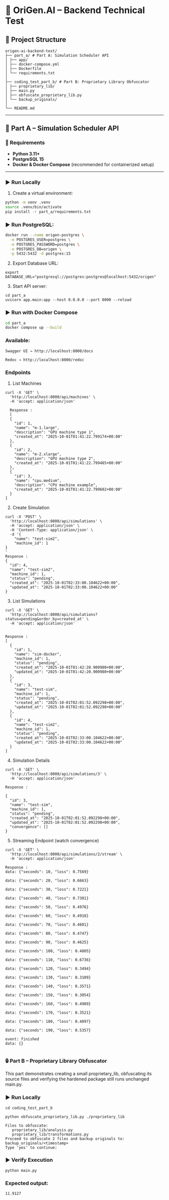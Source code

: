 # 📘 OriGen.AI – Backend Technical Test

## 📂 Project Structure
```
origen-ai-backend-test/
├── part_a/ # Part A: Simulation Scheduler API
│ ├── app/
│ ├── docker-compose.yml
│ ├── Dockerfile
│ └── requirements.txt
│
├── coding_test_part_b/ # Part B: Proprietary Library Obfuscator
│ ├── proprietary_lib/
│ ├── main.py
│ ├── obfuscate_proprietary_lib.py
│ └── backup_originals/
│
└── README.md

```

---

## 🚀 Part A – Simulation Scheduler API

### 🔧 Requirements
- **Python 3.11+**
- **PostgreSQL 15**
- **Docker & Docker Compose** (recommended for containerized setup)

---

### ▶️ Run Locally

1. Create a virtual environment:
```bash
python -m venv .venv
source .venv/bin/activate
pip install -r part_a/requirements.txt

```

### ▶️ Run PostgreSQL:
```bash
docker run --name origen-postgres \
  -e POSTGRES_USER=postgres \
  -e POSTGRES_PASSWORD=postgres \
  -e POSTGRES_DB=origen \
  -p 5432:5432 -d postgres:15
```
2. Export Database URL:
```
export DATABASE_URL="postgresql://postgres:postgres@localhost:5432/origen"

```
3. Start API server:

```
cd part_a
uvicorn app.main:app --host 0.0.0.0 --port 8000 --reload
```
### ▶️ Run with Docker Compose

```bash
cd part_a
docker compose up --build
```

### Available:
```
Swagger UI → http://localhost:8000/docs

Redoc → http://localhost:8000/redoc
```
### Endpoints

1. List Machines
```
curl -X 'GET' \
  'http://localhost:8000/api/machines' \
  -H 'accept: application/json'

  Response : 
  [
  {
    "id": 1,
    "name": "m-1.large",
    "description": "GPU machine type 1",
    "created_at": "2025-10-01T01:41:22.799174+00:00"
  },
  {
    "id": 2,
    "name": "m-2.xlarge",
    "description": "GPU machine type 2",
    "created_at": "2025-10-01T01:41:22.799485+00:00"
  },
  {
    "id": 3,
    "name": "cpu.medium",
    "description": "CPU machine example",
    "created_at": "2025-10-01T01:41:22.799602+00:00"
  }
]
```
2. Create Simulation
```
curl -X 'POST' \
  'http://localhost:8000/api/simulations' \
  -H 'accept: application/json' \
  -H 'Content-Type: application/json' \
  -d '{
    "name": "test-sim2",
    "machine_id": 1
}
'
Response : 
{
  "id": 4,
  "name": "test-sim2",
  "machine_id": 1,
  "status": "pending",
  "created_at": "2025-10-01T02:33:00.104622+00:00",
  "updated_at": "2025-10-01T02:33:00.104622+00:00"
}
```
3. List Simulations
```
curl -X 'GET' \
  'http://localhost:8000/api/simulations?status=pending&order_by=created_at' \
  -H 'accept: application/json'
  

Response : 
[
  {
    "id": 1,
    "name": "sim-docker",
    "machine_id": 1,
    "status": "pending",
    "created_at": "2025-10-01T01:42:20.900980+00:00",
    "updated_at": "2025-10-01T01:42:20.900980+00:00"
  },
  {
    "id": 3,
    "name": "test-sim",
    "machine_id": 1,
    "status": "pending",
    "created_at": "2025-10-01T02:01:52.092298+00:00",
    "updated_at": "2025-10-01T02:01:52.092298+00:00"
  },
  {
    "id": 4,
    "name": "test-sim2",
    "machine_id": 1,
    "status": "pending",
    "created_at": "2025-10-01T02:33:00.104622+00:00",
    "updated_at": "2025-10-01T02:33:00.104622+00:00"
  }
]

```
4. Simulation Details

```
curl -X 'GET' \
  'http://localhost:8000/api/simulations/3' \
  -H 'accept: application/json'

Response : 

{
  "id": 3,
  "name": "test-sim",
  "machine_id": 1,
  "status": "pending",
  "created_at": "2025-10-01T02:01:52.092298+00:00",
  "updated_at": "2025-10-01T02:01:52.092298+00:00",
  "convergence": []
}

```
5. Streaming Endpoint (watch convergence)
```
curl -X 'GET' \
  'http://localhost:8000/api/simulations/2/stream' \
  -H 'accept: application/json'

Response :
data: {"seconds": 10, "loss": 0.7569}

data: {"seconds": 20, "loss": 0.6663}

data: {"seconds": 30, "loss": 0.7221}

data: {"seconds": 40, "loss": 0.7301}

data: {"seconds": 50, "loss": 0.4976}

data: {"seconds": 60, "loss": 0.4918}

data: {"seconds": 70, "loss": 0.4601}

data: {"seconds": 80, "loss": 0.4747}

data: {"seconds": 90, "loss": 0.4625}

data: {"seconds": 100, "loss": 0.4805}

data: {"seconds": 110, "loss": 0.6736}

data: {"seconds": 120, "loss": 0.3494}

data: {"seconds": 130, "loss": 0.3109}

data: {"seconds": 140, "loss": 0.3571}

data: {"seconds": 150, "loss": 0.3054}

data: {"seconds": 160, "loss": 0.4909}

data: {"seconds": 170, "loss": 0.3521}

data: {"seconds": 180, "loss": 0.4897}

data: {"seconds": 190, "loss": 0.5357}

event: finished
data: {}


```


### 🔒 Part B – Proprietary Library Obfuscator

This part demonstrates creating a small proprietary_lib, obfuscating its source files and verifying the hardened package still runs unchanged main.py.

### ▶️ Run Locally
```
cd coding_test_part_b

python obfuscate_proprietary_lib.py ./proprietary_lib

```
```
Files to obfuscate:
   proprietary_lib/analysis.py
   proprietary_lib/transformations.py
Proceed to obfuscate 2 files and backup originals to: backup_originals/<timestamp>
Type 'yes' to continue:
```
### ▶️ Verify Execution
```
python main.py
```
### Expected output:
```
11.9127
```